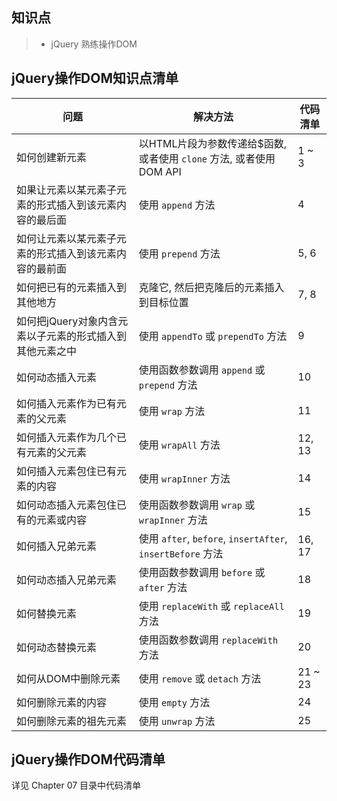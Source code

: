 ## 知识点

> * jQuery 熟练操作DOM

## jQuery操作DOM知识点清单

问题  | 解决方法 | 代码清单|
---- |----     |----   |
如何创建新元素|以HTML片段为参数传递给$函数, 或者使用 `clone` 方法, 或者使用 DOM API |1 ~ 3 |
如果让元素以某元素子元素的形式插入到该元素内容的最后面| 使用 `append` 方法|4 |
如何让元素以某元素子元素的形式插入到该元素内容的最前面| 使用 `prepend` 方法|5, 6|
如何把已有的元素插入到其他地方 | 克隆它, 然后把克隆后的元素插入到目标位置 |7, 8|
如何把jQuery对象内含元素以子元素的形式插入到其他元素之中| 使用 `appendTo` 或 `prependTo` 方法| 9|
如何动态插入元素| 使用函数参数调用 `append` 或 `prepend` 方法|10|
如何插入元素作为已有元素的父元素| 使用 `wrap` 方法| 11|
如何插入元素作为几个已有元素的父元素| 使用 `wrapAll` 方法| 12, 13|
如何插入元素包住已有元素的内容| 使用 `wrapInner` 方法| 14|
如何动态插入元素包住已有的元素或内容|使用函数参数调用 `wrap` 或 `wrapInner` 方法|15|
如何插入兄弟元素| 使用 `after`, `before`, `insertAfter`,  `insertBefore` 方法|16, 17|
如何动态插入兄弟元素| 使用函数参数调用 `before` 或 `after` 方法|18|
如何替换元素|使用 `replaceWith` 或 `replaceAll` 方法|19|
如何动态替换元素| 使用函数参数调用 `replaceWith` 方法| 20|
如何从DOM中删除元素|使用 `remove` 或 `detach` 方法 | 21 ~ 23|
如何删除元素的内容| 使用 `empty` 方法| 24|
如何删除元素的祖先元素| 使用 `unwrap` 方法| 25|

## jQuery操作DOM代码清单
详见 Chapter 07 目录中代码清单


    


